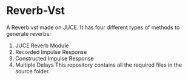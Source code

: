# Reverb-Vst
A Reverb vst made on JUCE. It has four different types of methods to generate reverbs:
1. JUCE Reverb Module
2. Recorded Impulse Response
3. Constructed Impulse Response
4. Multiple Delays
This repository contains all the required files in the source folder. 
